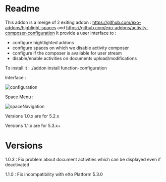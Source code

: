 Readme
=======

This addon is a merge of 2 exiting addon : https://github.com/exo-addons/highlight-spaces and https://github.com/exo-addons/activity-composer-configuration
It provide a user interface to :
- configure hightlighted addons
- configure spaces on which we disable activity composer
- configure if the composer is available for user stream
- disable/enable activities on documents upload/modifications

To install it :
./addon install function-configuration

Interface :

![configuration](https://user-images.githubusercontent.com/807839/64876696-015b5000-d650-11e9-8a5d-59ebd8e0d6b2.png)

Space Menu : 

![spaceNavigation](https://user-images.githubusercontent.com/807839/64876725-1506b680-d650-11e9-91ba-b7c5eb25d17f.png)


Versions 1.0.x are for 5.2.x 

Versions 1.1.x are for 5.3.x+

Versions
========

1.0.3 : Fix problem about document activities which can be displayed even if deactivated

1.1.0 : Fix incompatibility with eXo Platform 5.3.0
